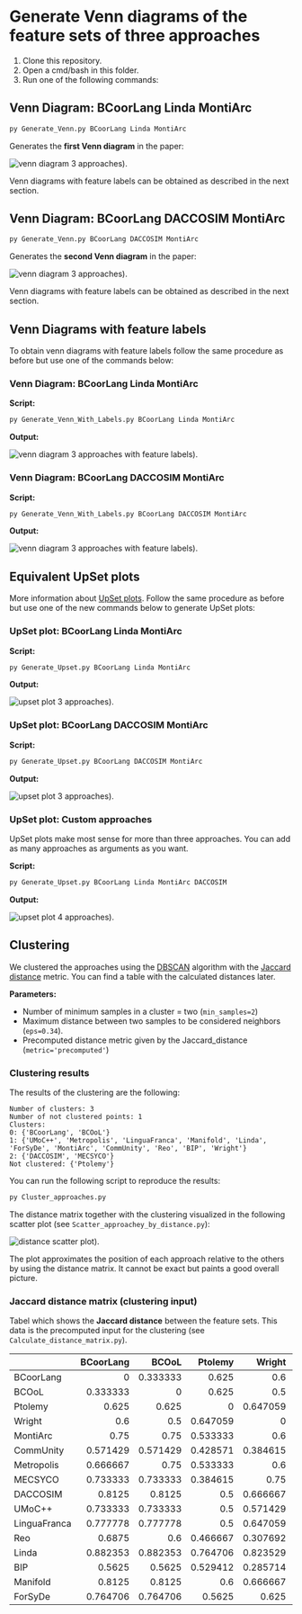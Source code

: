 # Generate Venn diagrams of the feature sets of three approaches

1. Clone this repository.
2. Open a cmd/bash in this folder.
3. Run one of the following commands:

## Venn Diagram: BCoorLang Linda MontiArc

```bash
py Generate_Venn.py BCoorLang Linda MontiArc
```

Generates the **first Venn diagram** in the paper:

![venn diagram 3 approaches](./venn-diagrams/BCoorLang_Linda_MontiArc_venn.svg)).

Venn diagrams with feature labels can be obtained as described in the next section.

## Venn Diagram: BCoorLang DACCOSIM MontiArc

```bash
py Generate_Venn.py BCoorLang DACCOSIM MontiArc
```

Generates the **second Venn diagram** in the paper:

![venn diagram 3 approaches](./venn-diagrams/BCoorLang_DACCOSIM_MontiArc_venn.svg)).

Venn diagrams with feature labels can be obtained as described in the next section.

## Venn Diagrams with feature labels

To obtain venn diagrams with feature labels follow the same procedure as before but use one of the commands below:

### Venn Diagram: BCoorLang Linda MontiArc

**Script:**

```bash
py Generate_Venn_With_Labels.py BCoorLang Linda MontiArc
```

**Output:**

![venn diagram 3 approaches with feature labels](./venn-diagrams/BCoorLang_Linda_MontiArc_venn_labeled.svg)).

### Venn Diagram: BCoorLang DACCOSIM MontiArc

**Script:**

```bash
py Generate_Venn_With_Labels.py BCoorLang DACCOSIM MontiArc
```

**Output:**

![venn diagram 3 approaches with feature labels](./venn-diagrams/BCoorLang_DACCOSIM_MontiArc_venn_labeled.svg)).

## Equivalent UpSet plots

More information about [UpSet plots](https://upset.app/).
Follow the same procedure as before but use one of the new commands below to generate UpSet plots:

### UpSet plot: BCoorLang Linda MontiArc

**Script:**

```bash
py Generate_Upset.py BCoorLang Linda MontiArc
```

**Output:**

![upset plot 3 approaches](./upset-plots/BCoorLang_Linda_MontiArc_upset.svg)).

### UpSet plot: BCoorLang DACCOSIM MontiArc

**Script:**

```bash
py Generate_Upset.py BCoorLang DACCOSIM MontiArc
```

**Output:**

![upset plot 3 approaches](./upset-plots/BCoorLang_DACCOSIM_MontiArc_upset.svg)).

### UpSet plot: Custom approaches

UpSet plots make most sense for more than three approaches. You can add as many approaches as arguments as you want.

**Script:**

```bash
py Generate_Upset.py BCoorLang Linda MontiArc DACCOSIM
```

**Output:**

![upset plot 4 approaches](./upset-plots/BCoorLang_Linda_MontiArc_DACCOSIM_upset.svg)).

## Clustering

We clustered the approaches using the [DBSCAN](https://en.wikipedia.org/wiki/DBSCAN) algorithm with
the [Jaccard distance](https://en.wikipedia.org/wiki/Jaccard_index#Overview) metric.
You can find a table with the calculated distances later.

**Parameters:**

- Number of minimum samples in a cluster = two (`min_samples=2`)
- Maximum distance between two samples to be considered neighbors (`eps=0.34`).
- Precomputed distance metric given by the Jaccard_distance (`metric='precomputed'`)

### Clustering results

The results of the clustering are the following:

```
Number of clusters: 3
Number of not clustered points: 1
Clusters:                        
0: {'BCoorLang', 'BCOoL'}
1: {'UMoC++', 'Metropolis', 'LinguaFranca', 'Manifold', 'Linda', 'ForSyDe', 'MontiArc', 'CommUnity', 'Reo', 'BIP', 'Wright'}
2: {'DACCOSIM', 'MECSYCO'}
Not clustered: {'Ptolemy'}
```

You can run the following script to reproduce the results:

```bash
py Cluster_approaches.py
```

The distance matrix together with the clustering visualized in the following scatter plot (see `Scatter_approachey_by_distance.py`):

![distance scatter plot](distance/approach_scatter.svg)).

The plot approximates the position of each approach relative to the others by using the distance matrix.
It cannot be exact but paints a good overall picture.

### Jaccard distance matrix (clustering input)

Tabel which shows the **Jaccard distance** between the feature sets.
This data is the precomputed input for the clustering (see `Calculate_distance_matrix.py`).

|              | BCoorLang |    BCOoL |  Ptolemy |   Wright | MontiArc | CommUnity | Metropolis |  MECSYCO | DACCOSIM |   UMoC++ | LinguaFranca |      Reo |    Linda |      BIP | Manifold |  ForSyDe |
|:-------------|----------:|---------:|---------:|---------:|---------:|----------:|-----------:|---------:|---------:|---------:|-------------:|---------:|---------:|---------:|---------:|---------:|
| BCoorLang    |         0 | 0.333333 |    0.625 |      0.6 |     0.75 |  0.571429 |   0.666667 | 0.733333 |   0.8125 | 0.733333 |     0.777778 |   0.6875 | 0.882353 |   0.5625 |   0.8125 | 0.764706 |
| BCOoL        |  0.333333 |        0 |    0.625 |      0.5 |     0.75 |  0.571429 |       0.75 | 0.733333 |   0.8125 | 0.733333 |     0.777778 |      0.6 | 0.882353 |   0.5625 |   0.8125 | 0.764706 |
| Ptolemy      |     0.625 |    0.625 |        0 | 0.647059 | 0.533333 |  0.428571 |   0.533333 | 0.384615 |      0.5 |      0.5 |          0.5 | 0.466667 | 0.764706 | 0.529412 |      0.6 |   0.5625 |
| Wright       |       0.6 |      0.5 | 0.647059 |        0 |      0.6 |  0.384615 |        0.6 |     0.75 | 0.666667 | 0.571429 |     0.647059 | 0.307692 | 0.823529 | 0.285714 | 0.666667 |    0.625 |
| MontiArc     |      0.75 |     0.75 | 0.533333 |      0.6 |        0 |  0.333333 |   0.333333 | 0.642857 | 0.538462 | 0.272727 |     0.166667 | 0.384615 | 0.416667 | 0.466667 | 0.416667 |     0.25 |
| CommUnity    |  0.571429 | 0.571429 | 0.428571 | 0.384615 | 0.333333 |         0 |   0.333333 | 0.642857 | 0.538462 | 0.272727 |     0.428571 |     0.25 | 0.642857 | 0.357143 | 0.416667 | 0.384615 |
| Metropolis   |  0.666667 |     0.75 | 0.533333 |      0.6 | 0.333333 |  0.333333 |          0 | 0.538462 | 0.416667 |      0.1 |     0.428571 | 0.384615 | 0.538462 | 0.466667 | 0.272727 |      0.5 |
| MECSYCO      |  0.733333 | 0.733333 | 0.384615 |     0.75 | 0.642857 |  0.642857 |   0.538462 |        0 |      0.2 |      0.5 |       0.6875 | 0.666667 |      0.8 |    0.625 | 0.615385 |     0.75 |
| DACCOSIM     |    0.8125 |   0.8125 |      0.5 | 0.666667 | 0.538462 |  0.538462 |   0.416667 |      0.2 |        0 | 0.363636 |          0.6 | 0.571429 | 0.714286 | 0.533333 |      0.5 | 0.666667 |
| UMoC++       |  0.733333 | 0.733333 |      0.5 | 0.571429 | 0.272727 |  0.272727 |        0.1 |      0.5 | 0.363636 |        0 |     0.384615 | 0.333333 |      0.5 | 0.428571 |      0.2 | 0.461538 |
| LinguaFranca |  0.777778 | 0.777778 |      0.5 | 0.647059 | 0.166667 |  0.428571 |   0.428571 |   0.6875 |      0.6 | 0.384615 |            0 | 0.466667 | 0.384615 |   0.4375 | 0.384615 | 0.230769 |
| Reo          |    0.6875 |      0.6 | 0.466667 | 0.307692 | 0.384615 |      0.25 |   0.384615 | 0.666667 | 0.571429 | 0.333333 |     0.466667 |        0 | 0.666667 |      0.4 | 0.461538 | 0.428571 |
| Linda        |  0.882353 | 0.882353 | 0.764706 | 0.823529 | 0.416667 |  0.642857 |   0.538462 |      0.8 | 0.714286 |      0.5 |     0.384615 | 0.666667 |        0 |    0.625 | 0.363636 | 0.333333 |
| BIP          |    0.5625 |   0.5625 | 0.529412 | 0.285714 | 0.466667 |  0.357143 |   0.466667 |    0.625 | 0.533333 | 0.428571 |       0.4375 |      0.4 |    0.625 |        0 | 0.428571 |      0.4 |
| Manifold     |    0.8125 |   0.8125 |      0.6 | 0.666667 | 0.416667 |  0.416667 |   0.272727 | 0.615385 |      0.5 |      0.2 |     0.384615 | 0.461538 | 0.363636 | 0.428571 |        0 | 0.333333 |
| ForSyDe      |  0.764706 | 0.764706 |   0.5625 |    0.625 |     0.25 |  0.384615 |        0.5 |     0.75 | 0.666667 | 0.461538 |     0.230769 | 0.428571 | 0.333333 |      0.4 | 0.333333 |        0 |

